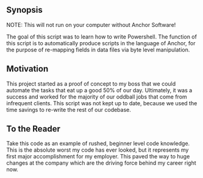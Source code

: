 ## Synopsis

NOTE: This will not run on your computer without Anchor Software!

The goal of this script was to learn how to write Powershell.
The function of this script is to automatically produce scripts in the language of Anchor, for the purpose of re-mapping fields in data files via byte level manipulation.

## Motivation

This project started as a proof of concept to my boss that we could automate the tasks that eat up a good 50% of our day.
Ultimately, it was a success and worked for the majority of our oddball jobs that come from infrequent clients.
This script was not kept up to date, because we used the time savings to re-write the rest of our codebase.

## To the Reader

Take this code as an example of rushed, beginner level code knowledge. This is the absolute worst my code has ever looked, but it represents my first major accomplishment for my employer.
This paved the way to huge changes at the company which are the driving force behind my career right now.